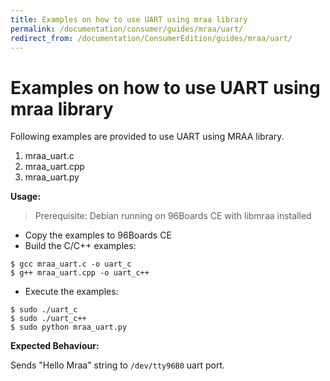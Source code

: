 ```yaml
---
title: Examples on how to use UART using mraa library
permalink: /documentation/consumer/guides/mraa/uart/
redirect_from: /documentation/ConsumerEdition/guides/mraa/uart/
---
```

# Examples on how to use UART using mraa library

Following examples are provided to use UART using MRAA library.

1. mraa_uart.c
2. mraa_uart.cpp
3. mraa_uart.py

**Usage:**

> Prerequisite: Debian running on 96Boards CE with libmraa installed

* Copy the examples to 96Boards CE
* Build the C/C++ examples:
```shell
$ gcc mraa_uart.c -o uart_c
$ g++ mraa_uart.cpp -o uart_c++
```
* Execute the examples:
```shell
$ sudo ./uart_c
$ sudo ./uart_c++
$ sudo python mraa_uart.py
```

**Expected Behaviour:**

Sends "Hello Mraa" string to `/dev/tty96B0` uart port.

